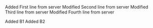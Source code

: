 Added First line from server
Modified Second line from server
Modified Third line from server
Modified Fourth line from server
>>>>>>>>>>>>>>>>>>>>>>>>>>>
Added B1
Added B2
